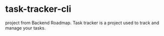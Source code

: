 # task-tracker-cli
project from Backend Roadmap. Task tracker is a project used to track and manage your tasks. 
